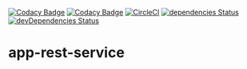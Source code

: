 [![Codacy Badge](https://api.codacy.com/project/badge/Grade/404a1256d38f42a58598d58590ea56db)](https://www.codacy.com/app/udlei/app-rest-service?utm_source=github.com&amp;utm_medium=referral&amp;utm_content=redirectpro/app-rest-service&amp;utm_campaign=Badge_Grade) [![Codacy Badge](https://api.codacy.com/project/badge/Coverage/404a1256d38f42a58598d58590ea56db)](https://www.codacy.com/app/udlei/app-rest-service?utm_source=github.com&utm_medium=referral&utm_content=redirectpro/app-rest-service&utm_campaign=Badge_Coverage) [![CircleCI](https://circleci.com/gh/redirectpro/app-rest-service.svg?style=svg)](https://circleci.com/gh/redirectpro/app-rest-service) [![dependencies Status](https://david-dm.org/redirectpro/rest-service/status.svg)](https://david-dm.org/redirectpro/rest-service) [![devDependencies Status](https://david-dm.org/redirectpro/rest-service/dev-status.svg)](https://david-dm.org/redirectpro/rest-service?type=dev)

# app-rest-service
